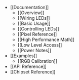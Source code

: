 * [[Documentation]]
  * [[Overview]]
  * [[Wiring LEDs]]
  * [[Basic Usage]]
  * [[Controlling LEDs]]
  * [[Pixel Reference]]
  * [[High Performance Math]]
  * [[Low Level Access]]
  * [[Power Notes]]
* [[Examples]]
  * [[RGB Calibration]]
* [[API Reference]]
* [[Chipset Reference]]